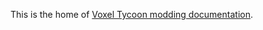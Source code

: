 This is the home of [Voxel Tycoon modding documentation](https://github.com/voxeltycoon/docs/wiki).
